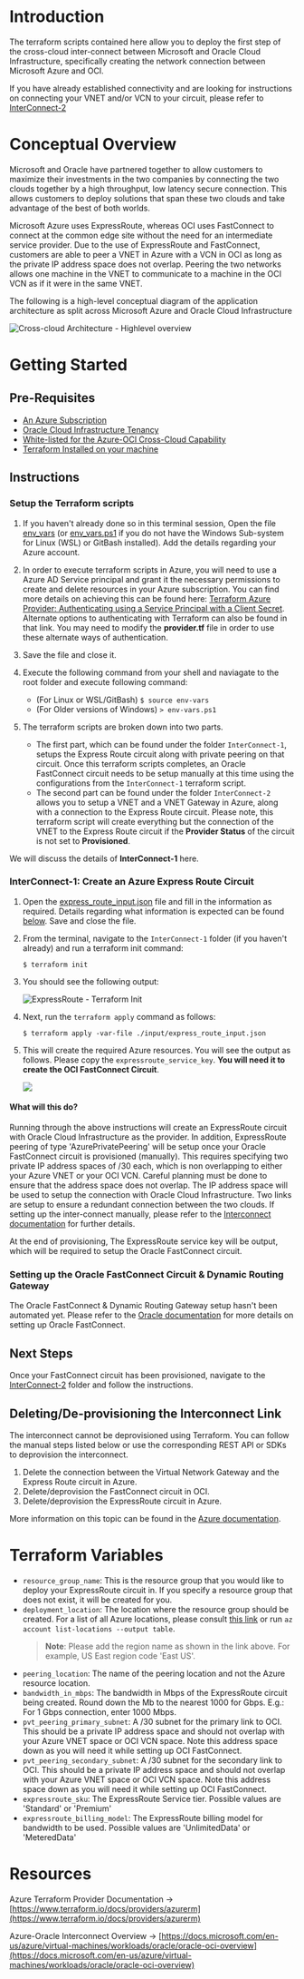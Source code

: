 # Introduction

The terraform scripts contained here allow you to deploy the first step of the cross-cloud inter-connect between Microsoft and Oracle Cloud Infrastructure, specifically creating the network connection between Microsoft Azure and OCI.

If you have already established connectivity and are looking for instructions on connecting your VNET and/or VCN to your circuit, please refer to [InterConnect-2](azure-oci-cloud-interconnect/tree/master/InterConnect-2)

# Conceptual Overview

Microsoft and Oracle have partnered together to allow customers to maximize their investments in the two companies by connecting the two clouds together by a high throughput, low latency secure connection. This allows customers to deploy solutions that span these two clouds and take advantage of the best of both worlds.

Microsoft Azure uses ExpressRoute, whereas OCI uses FastConnect to connect at the common edge site without the need for an intermediate service provider. Due to the use of ExpressRoute and FastConnect, customers are able to peer a VNET in Azure with a VCN in OCI as long as the private IP address space does not overlap. Peering the two networks allows one machine in the VNET to communicate to a machine in the OCI VCN as if it were in the same VNET.

The following is a high-level conceptual diagram of the application architecture as split across Microsoft Azure and Oracle Cloud Infrastructure

![Cross-cloud Architecture - Highlevel overview](./../_images/cross-cloud.png)

# Getting Started

## Pre-Requisites

- [An Azure Subscription](https://azure.microsoft.com/en-us/free/)
- [Oracle Cloud Infrastructure Tenancy](https://cloud.oracle.com/en_US/tryit)
- [White-listed for the Azure-OCI Cross-Cloud Capability](<linkTBD>)
- [Terraform Installed on your machine](https://www.terraform.io/downloads.html)

## Instructions

### Setup the Terraform scripts

1. If you haven't already done so in this terminal session, Open the file [env_vars](./../env_vars) (or [env_vars.ps1](./../env_vars.ps1) if you do not have the Windows Sub-system for Linux (WSL) or GitBash installed). Add the details regarding your Azure account. 

1. In order to execute terraform scripts in Azure, you will need to use a Azure AD Service principal and grant it the necessary permissions to create and delete resources in your Azure subscription. You can find more details on achieving this can be found here: [Terraform Azure Provider: Authenticating using a Service Principal with a Client Secret](https://www.terraform.io/docs/providers/azurerm/auth/service_principal_client_secret.html). Alternate options to authenticating with Terraform can also be found in that link. You may need to modify the **provider.tf** file in order to use these alternate ways of authentication.

1. Save the file and close it.

1. Execute the following command from your shell and naviagate to the root folder and execute following command:
    - (For Linux or WSL/GitBash) `$ source env-vars`
    - (For Older versions of Windows) `> env-vars.ps1`

1. The terraform scripts are broken down into two parts. 
    - The first part, which can be found under the folder `InterConnect-1`, setups the Express Route circuit along with private peering on that circuit. Once this terraform scripts completes, an Oracle FastConnect circuit needs to be setup manually at this time using the configurations from the `InterConnect-1` terraform script.
    - The second part can be found under the folder `InterConnect-2` allows you to setup a VNET and a VNET Gateway in Azure, along with a connection to the Express Route circuit. Please note, this terraform script will create everything but the connection of the VNET to the Express Route circuit if the **Provider Status** of the circuit is not set to **Provisioned**.

We will discuss the details of **InterConnect-1** here.

### InterConnect-1: Create an Azure Express Route Circuit

1. Open the [express_route_input.json](./input/express_route_input.json) file and fill in the information as required. Details regarding what information is expected can be found [below](#expressroutecircuit). Save and close the file.

1. From the terminal, navigate to the `InterConnect-1` folder (if you haven't already) and run a terraform init command:
    
    `$ terraform init`

1. You should see the following output:

    ![ExpressRoute - Terraform Init](./../_images/express_route_terraform_init.png)

1. Next, run the `terraform apply` command as follows:

    `$ terraform apply -var-file ./input/express_route_input.json`

1. This will create the required Azure resources. You will see the output as follows. Please copy the `expressroute_service_key`. **You will need it to create the OCI FastConnect Circuit**.

    ![](./../_images/express_route_service_key.png)

#### What will this do?

Running through the above instructions will create an ExpressRoute circuit with Oracle Cloud Infrastructure as the provider. In addition, ExpressRoute peering of type 'AzurePrivatePeering' will be setup once your Oracle FastConnect circuit is provisioned (manually). This requires specifying two private IP address spaces of /30 each, which is non overlapping to either your Azure VNET or your OCI VCN. Careful planning must be done to ensure that the address space does not overlap. The IP address space will be used to setup the connection with Oracle Cloud Infrastructure. Two links are setup to ensure a redundant connection between the two clouds. If setting up the inter-connect manually, please refer to the [Interconnect documentation](https://docs.microsoft.com/en-us/azure/virtual-machines/workloads/oracle/configure-azure-oci-networking) for further details.

At the end of provisioning, The ExpressRoute service key will be output, which will be required to setup the Oracle FastConnect circuit.

### Setting up the Oracle FastConnect Circuit & Dynamic Routing Gateway

The Oracle FastConnect & Dynamic Routing Gateway setup hasn't been automated yet. Please refer to the [Oracle documentation](https://docs.cloud.oracle.com/iaas/Content/Network/Concepts/azure.htm) for more details on setting up Oracle FastConnect.

## Next Steps

Once your FastConnect circuit has been provisioned, navigate to the [InterConnect-2](./../InterConnect-2) folder and follow the instructions.

## Deleting/De-provisioning the Interconnect Link

The interconnect cannot be deprovisioned using Terraform. You can follow the manual steps listed below or use the corresponding REST API or SDKs to deprovision the interconnect.

1. Delete the connection between the Virtual Network Gateway and the Express Route circuit in Azure.
1. Delete/deprovision the FastConnect circuit in OCI.
1. Delete/deprovision the ExpressRoute circuit in Azure.

More information on this topic can be found in the [Azure documentation](https://docs.microsoft.com/en-us/azure/virtual-machines/workloads/oracle/configure-azure-oci-networking).

# Terraform Variables

- `resource_group_name`: This is the resource group that you would like to deploy your ExpressRoute circuit in. If you specify a resource group that does not exist, it will be created for you.
- `deployment_location`: The location where the resource group should be created. For a list of all Azure locations, please consult [this link](http://azure.microsoft.com/en-us/regions/) or run `az account list-locations --output table`.
    > **Note**: Please add the region name as shown in the link above. For example, US East region code 'East US'.
- `peering_location`: The name of the peering location and not the Azure resource location.
- `bandwidth_in_mbps`: The bandwidth in Mbps of the ExpressRoute circuit being created. Round down the Mb to the nearest 1000 for Gbps. E.g.: For 1 Gbps connection, enter 1000 Mbps.
- `pvt_peering_primary_subnet`: A /30 subnet for the primary link to OCI. This should be a private IP address space and should not overlap with your Azure VNET space or OCI VCN space. Note this address space down as you will need it while setting up OCI FastConnect.
- `pvt_peering_secondary_subnet`: A /30 subnet for the secondary link to OCI. This should be a private IP address space and should not overlap with your Azure VNET space or OCI VCN space. Note this address space down as you will need it while setting up OCI FastConnect.
- `expressroute_sku`: The ExpressRoute Service tier. Possible values are 'Standard' or 'Premium'
- `expressroute_billing_model`: The ExpressRoute billing model for bandwidth to be used. Possible values are 'UnlimitedData' or 'MeteredData'

# Resources

Azure Terraform Provider Documentation -> [https://www.terraform.io/docs/providers/azurerm](https://www.terraform.io/docs/providers/azurerm)

Azure-Oracle Interconnect Overview -> [https://docs.microsoft.com/en-us/azure/virtual-machines/workloads/oracle/oracle-oci-overview](https://docs.microsoft.com/en-us/azure/virtual-machines/workloads/oracle/oracle-oci-overview)
